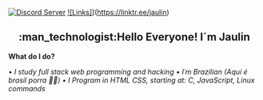 [![Discord Server](https://img.shields.io/badge/Discord-%23Server-7289DA?logo=Discord&style=for-the-badge)](https://discord.gg/5EEKBHp)
[![Links]](https://img.shields.io/badge/Social-Networks-green)](https://linktr.ee/jaulin)
<h2 align="center">:man_technologist:Hello Everyone! I´m Jaulin </h2>
<b>What do I do?</b>


• <i>I study full stack web programming and hacking</i>
• <i>I´m Brazilian (Aqui é brasil porra 💚💛)
• <i> I Program in HTML CSS, starting at: C, JavaScript, Linux commands
&nbsp; &nbsp;
 

                              
